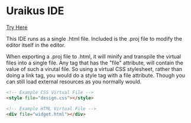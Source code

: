 # Uraikus IDE
[Try Here](https://ide.uraik.us/)

This IDE runs as a single .html file. Included is the .proj file to modify the editor itself in the editor.

When exporting a .proj file to .html, it will minify and transpile the virtual files into a single file. Any tag that has the "file" attribute, will 
contain the value of such a virutal file. So using a virtual CSS stylesheet, rather than doing a link tag, you would do a style tag with a file attribute.
Though you can still load external resources as you normally would.

```html
<!-- Example CSS Virtual File -->
<style file="design.css"></style>

<!-- Example HTML Virtual File -->
<div file="widget.html"></div>
```

